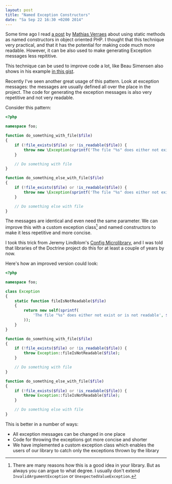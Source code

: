 ```yaml
---
layout: post
title: "Named Exception Constructors"
date: "Sa Sep 22 16:30 +0200 2014"
---
```

Some time ago I read [a post][named constructors] by [Mathias Verraes](http://verraes.net) about using
static methods as named constructors in object oriented PHP. I thought that this technique very
practical, and that it has the potential for making code much more readable.
However, it can be also used to make generating Exception messages less
repititive.

[named constructors]: http://verraes.net/2014/06/named-constructors-in-php/

This technique can be used to improve code a lot, like Beau Simensen
also shows in his example [in this gist](https://gist.github.com/simensen/67139c0521c5495a799c).

Recently I've seen another great usage of this pattern. Look at exception
messages: the messages are usually defined all over the place in the project. The code
for generating the exception messages is also very repetitive and not very
readable.

Consider this pattern:

```php
<?php

namespace foo;

function do_something_with_file($file)
{
    if (!file_exists($file) or !is_readable($file)) {
        throw new \Exception(sprintf('The file "%s" does either not exist or is not readable', $file));
    }

    // Do something with file
}

function do_something_else_with_file($file)
{
    if (!file_exists($file) or !is_readable($file)) {
        throw new \Exception(sprintf('The file "%s" does either not exist or is not readable', $file));
    }

    // Do something else with file
}
```

The messages are identical and even need the same parameter. We can improve this
with a custom exception class[^customexceptionclass] and named constructors to
make it less repetitive and more concise.

I took this trick from Jeremy Lindblom's [Config Microlibrary][config], and I was told
that libraries of the Doctrine project do this for at least a couple of years by now.

Here's how an improved version could look:

```php
<?php

namespace foo;

class Exception
{
    static function fileIsNotReadable($file)
    {
        return new self(sprintf(
            'The file "%s" does either not exist or is not readable', $file
        ));
    }
}

function do_something_with_file($file)
{
    if (!file_exists($file) or !is_readable($file)) {
        throw Exception::fileIsNotReadable($file);
    }

    // Do something with file
}

function do_something_else_with_file($file)
{
    if (!file_exists($file) or !is_readable($file)) {
        throw Exception::fileIsNotReadable($file);
    }

    // Do something else with file
}
```

This is better in a number of ways:

* All exception messages can be changed in one place
* Code for throwing the exceptions got more concise and shorter
* We have implemented a custom exception class which enables the users of our library to catch
  only the exceptions thrown by the library

[config]: https://github.com/jeremeamia/microlib-config/blob/master/config.php#L238
[^customexceptionclass]: There are many reasons how this is a good idea in your
    library. But
    as always you can argue to what degree. I usually don't extend
    `InvalidArgumentException` or `UnexpectedValueException`.
[^assertions]: To make it even more concise for our simple use case, check out
    Benjamin Eberlei's [assert library](https://github.com/beberlei/assert).
